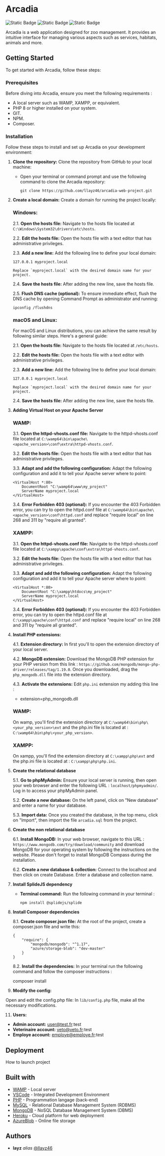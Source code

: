 # Arcadia

![Static Badge](https://img.shields.io/badge/MADES_WITH-MYSQL-%234479a1?style=for-the-badge&labelColor=%236ca4cc&link=llayz.fr) ![Static Badge](https://img.shields.io/badge/MADES_WITH-MONGODB-%2300ED64?style=for-the-badge&labelColor=0DAA4F&link=llayz.fr) ![Static Badge](https://img.shields.io/badge/MADES_WITH-PHP-%2345a4b8?style=for-the-badge&labelColor=%2338c1d0&link=llayz.fr) 

Arcadia is a web application designed for zoo management. It provides an intuitive interface for managing various aspects such as services, habitats, animals and more.

## Getting Started

To get started with Arcadia, follow these steps:

### Prerequisites

Before diving into Arcadia, ensure you meet the following requirements :

- A local server such as WAMP, XAMPP, or equivalent.
- PHP 8 or higher installed on your system.
- GIT.
- NPM.
- Composer.

### Installation

Follow these steps to install and set up Arcadia on your development environment:

1.  **Clone the repository:** Clone the repository from GitHub to your local machine:

    - Open your terminal or command prompt and use the following command to clone the Arcadia repository:

        ```
        git clone https://github.com/llayz46/arcadia-web-project.git
        ```

2.  **Create a local domain:** Create a domain for running the project locally:

    ### Windows:

    2.1. **Open the hosts file:** Navigate to the hosts file located at `C:\Windows\System32\drivers\etc\hosts`.

    2.2. **Edit the hosts file:** Open the hosts file with a text editor that has administrative privileges.

    2.3. **Add a new line:** Add the following line to define your local domain:

        127.0.0.1 myproject.local

        Replace `myproject.local` with the desired domain name for your project.

    2.4. **Save the hosts file:** After adding the new line, save the hosts file.

    2.5. **Flush DNS cache (optional):** To ensure immediate effect, flush the DNS cache by opening Command Prompt as administrator and running:

        ipconfig /flushdns

    ### macOS and Linux:

    For macOS and Linux distributions, you can achieve the same result by following similar steps. Here's a general guide:

    2.1. **Open the hosts file:** Navigate to the hosts file located at `/etc/hosts`.

    2.2. **Edit the hosts file:** Open the hosts file with a text editor with administrative privileges.

    2.3. **Add a new line:** Add the following line to define your local domain:

        127.0.0.1 myproject.local

        Replace `myproject.local` with the desired domain name for your project.

    2.4. **Save the hosts file:** After adding the new line, save the hosts file.

3.  **Adding Virtual Host on your Apache Server**

    ### WAMP:

    3.1. **Open the httpd-vhosts.conf file:** Navigate to the httpd-vhosts.conf file located at `C:\wamp64\bin\apache\<apache_version>\conf\extra\httpd-vhosts.conf`.

    3.2. **Edit the hosts file:** Open the hosts file with a text editor that has administrative privileges.

    3.3. **Adapt and add the following configuration:** Adapt the following configuration and add it to tell your Apache server where to point:

        <VirtualHost *:80>
            DocumentRoot "C:\wamp64\www\my_project"
            ServerName myproject.local
        </VirtualHost>

    3.4. **Error Forbidden 403 (optional):** If you encounter the 403 Forbidden error, you can try to open the httpd.conf file at `C:\wamp64\bin\apache\<apache_version>\conf\httpd.conf` and replace "require local" on line 268 and 311 by "require all granted".

    ### XAMPP:

    3.1. **Open the httpd-vhosts.conf file:** Navigate to the httpd-vhosts.conf file located at `C:\xampp\apache\conf\extra\httpd-vhosts.conf`.

    3.2. **Edit the hosts file:** Open the hosts file with a text editor that has administrative privileges.

    3.3. **Adapt and add the following configuration:** Adapt the following configuration and add it to tell your Apache server where to point:

        <VirtualHost *:80>
            DocumentRoot "C:\xampp\htdocs\my_project"
            ServerName myproject.local
        </VirtualHost>

    3.4. **Error Forbidden 403 (optional):** If you encounter the 403 Forbidden error, you can try to open the httpd.conf file at `C:\xampp\apache\conf\httpd.conf` and replace "require local" on line 268 and 311 by "require all granted".

4.  **Install PHP extensions:**

    4.1. **Extension directory:** In first you'll to open the extension directory of your local server.

    4.2. **MongoDB extension:** Download the MongoDB PHP extension for your PHP version from this link : `https://github.com/mongodb/mongo-php-driver/releases/tag/1.19.0`. Once you downloaded, drag the `php_mongodb.dll` file into the extension directory.

    4.3. **Activate the extensions:** Edit `php.ini` extension my adding this line : 
    - extension=php_mongodb.dll

    ### WAMP:

    On wamp, you'll find the extension directory at `C:\wamp64\bin\php\<your_php_version>\ext` and the php.ini file is located at : `C:\wamp64\bin\php\<your_php_version>`.

    ### XAMPP:

    On xampp, you'll find the extension directory at `C:\xampp\php\ext` and the php.ini file is located at : `C:\xampp\php\php.ini`.

6.  **Create the relational database**

    5.1. **Go to phpMyAdmin:** Ensure your local server is running, then open your web browser and enter the following URL : `localhost/phpmyadmin/`. Log in to access your phpMyAdmin panel.

    5.2. **Create a new database:** On the left panel, click on "New database" and enter a name for your database.

    5.3. **Import data:** Once you created the database, in the top menu, click on "Import", then import the file `arcadia.sql` from the project.

7.  **Create the non relational database**

    6.1. **Install MongoDB:** In your web browser, navigate to this URL : `https://www.mongodb.com/try/download/community` and download MongoDB for your operating system by following the instructions on the website. Please don't forget to install MongoDB Compass during the installation.

    6.2. **Create a new database & collection:** Connect to the localhost and then click on create Database. Enter a database and collection name.

8.  **Install SplideJS dependency**

    - **Terminal command:** Run the following command in your terminal : 

        ```
        npm install @splidejs/splide
        ```

9.  **Install Composer dependencies**

    8.1. **Create composer.json file:** At the root of the project, create a composer.json file and write this: 

        {
            "require": {
                "mongodb/mongodb": "^1.17",
                "azure/storage-blob": "dev-master"
            }
        }

    8.2. **Install the dependencies:** In your terminal run the following command and follow the composer instructions :

    composer install

11.  **Modify the config:**

   Open and edit the config.php file: In `lib/config.php` file, make all the necessary modifications.

11.  **Users:**

- **Admin account:** user@test.fr:test
- **Veterinaire account:** veto@veto.fr:test
- **Employe account:** employe@employe.fr:test

## Deployment

How to launch project

## Built with

- [WAMP](https://www.wampserver.com/) - Local server
- [VSCode](https://code.visualstudio.com/) - Integrated Development Environment
- [PHP](https://www.php.net/) - Programmation langage (back-end)
- [MySQL](https://www.mysql.com/fr/) - Relational Database Management System (RDBMS)
- [MongoDB](https://www.mongodb.com/fr-fr) - NoSQL Database Management System (DBMS)
- [Heroku](https://www.heroku.com/) - Cloud platform for web deployment
- [AzureBlob](https://azure.microsoft.com/fr-fr/) - Online file storage

## Authors

- **layz** _alias_ [@llayz46](https://github.com/llayz46)
